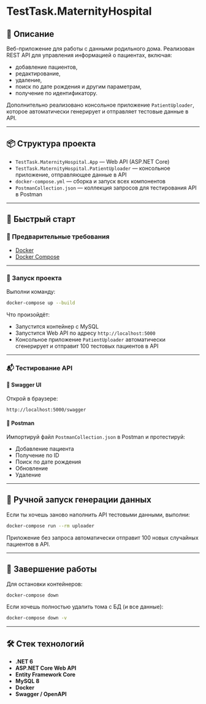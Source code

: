 # TestTask.MaternityHospital

## 📘 Описание

Веб-приложение для работы с данными родильного дома. Реализован REST API для управления информацией о пациентах, включая:

- добавление пациентов,
- редактирование,
- удаление,
- поиск по дате рождения и другим параметрам,
- получение по идентификатору.

Дополнительно реализовано консольное приложение `PatientUploader`, которое автоматически генерирует и отправляет тестовые данные в API.

---

## 📦 Структура проекта

- `TestTask.MaternityHospital.App` — Web API (ASP.NET Core)
- `TestTask.MaternityHospital.PatientUploader` — консольное приложение, отправляющее данные в API
- `docker-compose.yml` — сборка и запуск всех компонентов
- `PostmanCollection.json` — коллекция запросов для тестирования API в Postman

---

## 🚀 Быстрый старт

### 🔧 Предварительные требования

- [Docker](https://www.docker.com/)
- [Docker Compose](https://docs.docker.com/compose/)

---

### 🐳 Запуск проекта

Выполни команду:

```bash
docker-compose up --build
```

Что произойдёт:

- Запустится контейнер с MySQL
- Запустится Web API по адресу `http://localhost:5000`
- Консольное приложение `PatientUploader` автоматически сгенерирует и отправит 100 тестовых пациентов в API

---

### 📬 Тестирование API

#### 🔹 Swagger UI

Открой в браузере:

```
http://localhost:5000/swagger
```

#### 🔹 Postman

Импортируй файл `PostmanCollection.json` в Postman и протестируй:

- Добавление пациента
- Получение по ID
- Поиск по дате рождения
- Обновление
- Удаление

---

## 🧪 Ручной запуск генерации данных

Если ты хочешь заново наполнить API тестовыми данными, выполни:

```bash
docker-compose run --rm uploader
```

Приложение без запроса автоматически отправит 100 новых случайных пациентов в API.

---

## 🧹 Завершение работы

Для остановки контейнеров:

```bash
docker-compose down
```

Если хочешь полностью удалить тома с БД (и все данные):

```bash
docker-compose down -v
```

---

## 🛠️ Стек технологий

- **.NET 6**
- **ASP.NET Core Web API**
- **Entity Framework Core**
- **MySQL 8**
- **Docker**
- **Swagger / OpenAPI**

